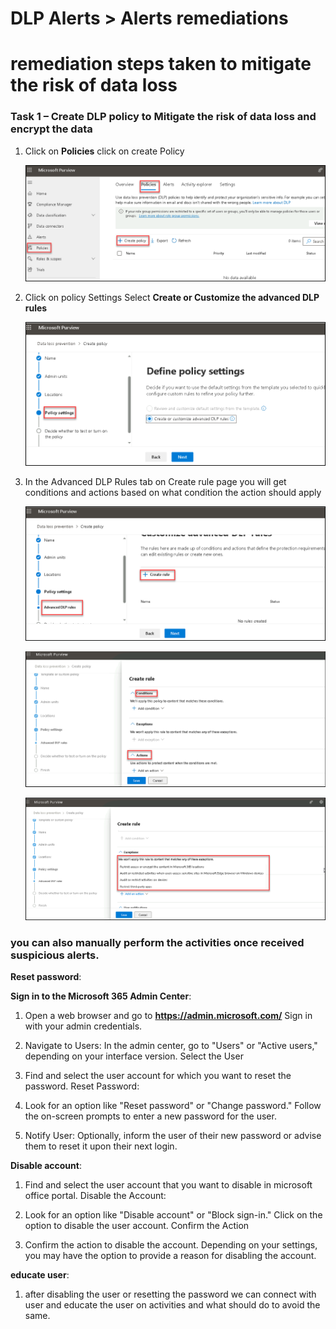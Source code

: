 # DLP Alerts > Alerts remediations 

# remediation steps taken to mitigate the risk of data loss

### Task 1 – Create DLP policy to Mitigate the risk of data loss and encrypt the data


1. Click on **Policies** click on create Policy

   ![Picture 1](../media/Purview_DLP_Alrt_08.png)


1. Click on policy Settings Select **Create or Customize the advanced DLP rules**

   ![Picture 1](../media/Purview_DLP_SettingsPolicy_09.png)

1. In the Advanced DLP Rules tab on Create rule page you will get conditions and actions based on what condition the action should apply

   ![Picture 1](../media/Purview_DLP_SettingsAdvancedPolicy_10.png)

   ![Picture 1](../media/Purview_DLP_SettingsAdvancedPolicy_11.png)

   ![Picture 1](../media/Purview_DLP_SettingsMitigationActions_12.png)


### you can also manually perform the activities once received suspicious alerts.

**Reset password**: 

**Sign in to the Microsoft 365 Admin Center**:

1. Open a web browser and go to **https://admin.microsoft.com/**
  Sign in with your admin credentials.

1. Navigate to Users:
   In the admin center, go to "Users" or "Active users," depending on your interface version.
   Select the User

1. Find and select the user account for which you want to reset the password.
   Reset Password:

1. Look for an option like "Reset password" or "Change password."
   Follow the on-screen prompts to enter a new password for the user.

1. Notify User:
   Optionally, inform the user of their new password or advise them to reset it upon their next login.

  
**Disable account**:

1. Find and select the user account that you want to disable in microsoft office portal.
  Disable the Account:

1. Look for an option like "Disable account" or "Block sign-in."
  Click on the option to disable the user account.
  Confirm the Action

1. Confirm the action to disable the account. Depending on your settings, you may have the option to provide a reason for disabling the account.

**educate user**:

1. after disabling the user or resetting the password we can connect with user and educate the user on activities and what should do to avoid the same.
